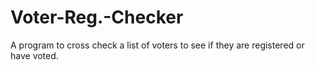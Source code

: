 Voter-Reg.-Checker
==================

A program to cross check a list of voters to see if they are registered or have voted.
